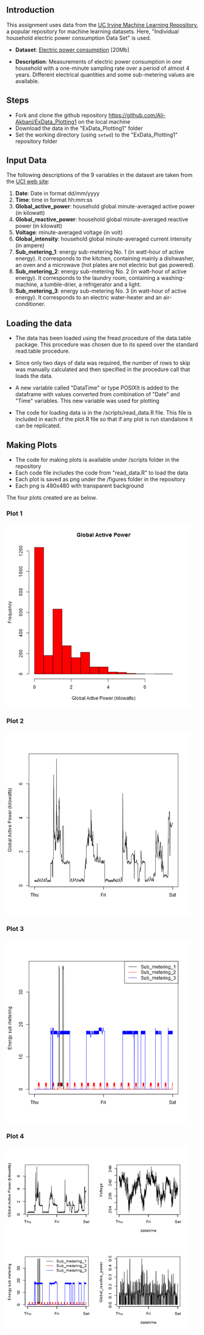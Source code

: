 ## Introduction

This assignment uses data from
the <a href="http://archive.ics.uci.edu/ml/">UC Irvine Machine
Learning Repository</a>, a popular repository for machine learning
datasets. Here, "Individual household
electric power consumption Data Set" is used.


* <b>Dataset</b>: <a href="https://d396qusza40orc.cloudfront.net/exdata%2Fdata%2Fhousehold_power_consumption.zip">Electric power consumption</a> [20Mb]

* <b>Description</b>: Measurements of electric power consumption in
one household with a one-minute sampling rate over a period of almost
4 years. Different electrical quantities and some sub-metering values
are available.

## Steps

* Fork and clone the github repository https://github.com/Ali-Akbani/ExData_Plotting1 on the local machine
* Download the data in the "ExData_Plotting1" folder
* Set the working directory (using <code>setwd</code>) to the "ExData_Plotting1" repository folder

## Input Data

The following descriptions of the 9 variables in the dataset are taken
from
the <a href="https://archive.ics.uci.edu/ml/datasets/Individual+household+electric+power+consumption">UCI
web site</a>:

<ol>
<li><b>Date</b>: Date in format dd/mm/yyyy </li>
<li><b>Time</b>: time in format hh:mm:ss </li>
<li><b>Global_active_power</b>: household global minute-averaged active power (in kilowatt) </li>
<li><b>Global_reactive_power</b>: household global minute-averaged reactive power (in kilowatt) </li>
<li><b>Voltage</b>: minute-averaged voltage (in volt) </li>
<li><b>Global_intensity</b>: household global minute-averaged current intensity (in ampere) </li>
<li><b>Sub_metering_1</b>: energy sub-metering No. 1 (in watt-hour of active energy). It corresponds to the kitchen, containing mainly a dishwasher, an oven and a microwave (hot plates are not electric but gas powered). </li>
<li><b>Sub_metering_2</b>: energy sub-metering No. 2 (in watt-hour of active energy). It corresponds to the laundry room, containing a washing-machine, a tumble-drier, a refrigerator and a light. </li>
<li><b>Sub_metering_3</b>: energy sub-metering No. 3 (in watt-hour of active energy). It corresponds to an electric water-heater and an air-conditioner.</li>
</ol>

## Loading the data

* The data has been loaded using the fread procedure of the data.table package. This procedure was chosen due to its speed over the standard read.table procedure.

* Since only two days of data was required, the number of rows to skip was manually calculated and then specified in the procedure call that loads the data.

* A new variable called "DataTime" or type POSIXlt is added to the dataframe with values converted from combination of "Date" and "Time" variables. This new variable was used for plotting

* The code for loading data is in the /scripts/read_data.R file. This file is included in each of the plot<n>.R file so that if any plot is run standalone it can be replicated.

## Making Plots

* The code for making plots is available under /scripts folder in the repository
* Each code file includes the code from "read_data.R" to load the data
* Each plot is saved as png under the /figures folder in the repository
* Each png is 480x480 with transparent background

The four plots created are as below. 


### Plot 1

![Plot1.png from Plot1.R](figure/plot1.png) 


### Plot 2

![Plot2.png from Plot2.R](figure/plot2.png) 


### Plot 3

![Plot3.png from Plot3.R](figure/plot3.png) 


### Plot 4

![Plot4.png from Plot4.R](figure/plot4.png) 

